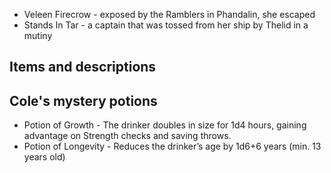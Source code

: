 * Veleen Firecrow - exposed by the Ramblers in Phandalin, she escaped
* Stands In Tar - a captain that was tossed from her ship by Thelid in a mutiny

## Items and descriptions
## Cole's mystery potions
* Potion of Growth - The drinker doubles in size for 1d4 hours, gaining advantage on Strength checks and saving throws.
* Potion of Longevity - Reduces the drinker’s age by 1d6+6 years (min. 13 years old)

